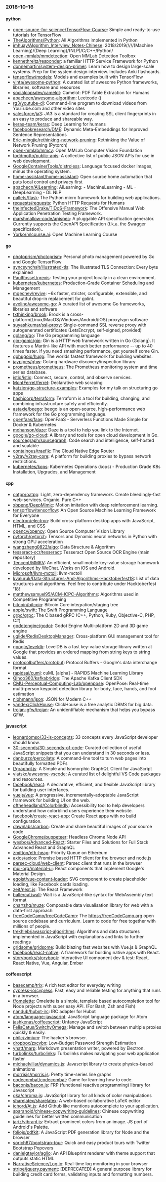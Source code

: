 ### 2018-10-16

#### python
* [open-source-for-science/TensorFlow-Course](https://github.com/open-source-for-science/TensorFlow-Course): Simple and ready-to-use tutorials for TensorFlow
* [TheAlgorithms/Python](https://github.com/TheAlgorithms/Python): All Algorithms implemented in Python
* [imhuay/Algorithm_Interview_Notes-Chinese](https://github.com/imhuay/Algorithm_Interview_Notes-Chinese): 2018/2019/////(Machine Learning)/(Deep Learning)/(NLP)/C/C++/Python/
* [open-mmlab/mmdetection](https://github.com/open-mmlab/mmdetection): Open MMLab Detection Toolbox
* [kennethreitz/responder](https://github.com/kennethreitz/responder): a familiar HTTP Service Framework for Python
* [donnemartin/system-design-primer](https://github.com/donnemartin/system-design-primer): Learn how to design large-scale systems. Prep for the system design interview. Includes Anki flashcards.
* [tensorflow/models](https://github.com/tensorflow/models): Models and examples built with TensorFlow
* [vinta/awesome-python](https://github.com/vinta/awesome-python): A curated list of awesome Python frameworks, libraries, software and resources
* [socialcopsdev/camelot](https://github.com/socialcopsdev/camelot): Camelot: PDF Table Extraction for Humans
* [apachecn/awesome-algorithm](https://github.com/apachecn/awesome-algorithm): Leetcode  () 
* [rg3/youtube-dl](https://github.com/rg3/youtube-dl): Command-line program to download videos from YouTube.com and other video sites
* [salesforce/ja3](https://github.com/salesforce/ja3): JA3 is a standard for creating SSL client fingerprints in an easy to produce and shareable way.
* [keras-team/keras](https://github.com/keras-team/keras): Deep Learning for humans
* [facebookresearch/DME](https://github.com/facebookresearch/DME): Dynamic Meta-Embeddings for Improved Sentence Representations
* [Eric-mingjie/rethinking-network-pruning](https://github.com/Eric-mingjie/rethinking-network-pruning): Rethinking the Value of Network Pruning (Pytorch)
* [open-mmlab/mmcv](https://github.com/open-mmlab/mmcv): Open MMLab Computer Vision Foundation
* [toddmotto/public-apis](https://github.com/toddmotto/public-apis): A collective list of public JSON APIs for use in web development.
* [GoogleContainerTools/distroless](https://github.com/GoogleContainerTools/distroless):  Language focused docker images, minus the operating system.
* [home-assistant/home-assistant](https://github.com/home-assistant/home-assistant):  Open source home automation that puts local control and privacy first
* [apachecn/AiLearning](https://github.com/apachecn/AiLearning): AiLearning:  - MachineLearning - ML - DeepLearning - DL NLP
* [pallets/flask](https://github.com/pallets/flask): The Python micro framework for building web applications.
* [requests/requests](https://github.com/requests/requests): Python HTTP Requests for Humans 
* [theInfectedDrake/TIDoS-Framework](https://github.com/theInfectedDrake/TIDoS-Framework): The Offensive Manual Web Application Penetration Testing Framework.
* [marshmallow-code/apispec](https://github.com/marshmallow-code/apispec): A pluggable API specification generator. Currently supports the OpenAPI Specification (f.k.a. the Swagger specification)..
* [Yorko/mlcourse.ai](https://github.com/Yorko/mlcourse.ai): Open Machine Learning Course

#### go
* [photoprism/photoprism](https://github.com/photoprism/photoprism): Personal photo management powered by Go and Google TensorFlow
* [syncsynchalt/illustrated-tls](https://github.com/syncsynchalt/illustrated-tls): The Illustrated TLS Connection: Every byte explained
* [PaulRosset/previs](https://github.com/PaulRosset/previs):  Testing your project locally in a clean environment.
* [kubernetes/kubernetes](https://github.com/kubernetes/kubernetes): Production-Grade Container Scheduling and Management
* [mgechev/revive](https://github.com/mgechev/revive):  ~6x faster, stricter, configurable, extensible, and beautiful drop-in replacement for golint.
* [avelino/awesome-go](https://github.com/avelino/awesome-go): A curated list of awesome Go frameworks, libraries and software
* [txthinking/brook](https://github.com/txthinking/brook): Brook is a cross-platform(Linux/MacOS/Windows/Android/iOS) proxy/vpn software
* [suyashkumar/ssl-proxy](https://github.com/suyashkumar/ssl-proxy): Single-command SSL reverse proxy with autogenerated certificates (LetsEncrypt, self-signed, provided)
* [golang/go](https://github.com/golang/go): The Go programming language
* [gin-gonic/gin](https://github.com/gin-gonic/gin): Gin is a HTTP web framework written in Go (Golang). It features a Martini-like API with much better performance -- up to 40 times faster. If you need smashing performance, get yourself some Gin.
* [gohugoio/hugo](https://github.com/gohugoio/hugo): The worlds fastest framework for building websites.
* [jaypipes/ghw](https://github.com/jaypipes/ghw): Golang hardware discovery/inspection library
* [prometheus/prometheus](https://github.com/prometheus/prometheus): The Prometheus monitoring system and time series database.
* [istio/istio](https://github.com/istio/istio): Connect, secure, control, and observe services.
* [MontFerret/ferret](https://github.com/MontFerret/ferret): Declarative web scraping
* [katzien/go-structure-examples](https://github.com/katzien/go-structure-examples): Examples for my talk on structuring go apps
* [hashicorp/terraform](https://github.com/hashicorp/terraform): Terraform is a tool for building, changing, and combining infrastructure safely and efficiently.
* [astaxie/beego](https://github.com/astaxie/beego): beego is an open-source, high-performance web framework for the Go programming language.
* [openfaas/faas](https://github.com/openfaas/faas): OpenFaaS - Serverless Functions Made Simple for Docker & Kubernetes
* [mohanson/daze](https://github.com/mohanson/daze): Daze is a tool to help you link to the Internet.
* [google/go-cloud](https://github.com/google/go-cloud): A library and tools for open cloud development in Go.
* [sourcegraph/sourcegraph](https://github.com/sourcegraph/sourcegraph): Code search and intelligence, self-hosted and scalable
* [containous/traefik](https://github.com/containous/traefik): The Cloud Native Edge Router
* [v2ray/v2ray-core](https://github.com/v2ray/v2ray-core): A platform for building proxies to bypass network restrictions.
* [kubernetes/kops](https://github.com/kubernetes/kops): Kubernetes Operations (kops) - Production Grade K8s Installation, Upgrades, and Management

#### cpp
* [oatpp/oatpp](https://github.com/oatpp/oatpp): Light, zero-dependency framework. Create bleedingly-fast web-services. Organic. Pure C++
* [xbpeng/DeepMimic](https://github.com/xbpeng/DeepMimic): Motion imitation with deep reinforcement learning.
* [tensorflow/tensorflow](https://github.com/tensorflow/tensorflow): An Open Source Machine Learning Framework for Everyone
* [electron/electron](https://github.com/electron/electron): Build cross-platform desktop apps with JavaScript, HTML, and CSS
* [opencv/opencv](https://github.com/opencv/opencv): Open Source Computer Vision Library
* [pytorch/pytorch](https://github.com/pytorch/pytorch): Tensors and Dynamic neural networks in Python with strong GPU acceleration
* [wangzheng0822/algo](https://github.com/wangzheng0822/algo): Data Structure & Algorithm
* [tesseract-ocr/tesseract](https://github.com/tesseract-ocr/tesseract): Tesseract Open Source OCR Engine (main repository)
* [Tencent/MMKV](https://github.com/Tencent/MMKV): An efficient, small mobile key-value storage framework developed by WeChat. Works on iOS and Android.
* [Microsoft/llvm-mctoll](https://github.com/Microsoft/llvm-mctoll): llvm-mctoll
* [kvaluruk/Data-Structures-And-Algorithms-Hacktoberfest18](https://github.com/kvaluruk/Data-Structures-And-Algorithms-Hacktoberfest18): List of data structures and algorithms. Feel free to contribute under Hacktoberfest '18!
* [matthewsamuel95/ACM-ICPC-Algorithms](https://github.com/matthewsamuel95/ACM-ICPC-Algorithms): Algorithms used in Competitive Programming
* [bitcoin/bitcoin](https://github.com/bitcoin/bitcoin): Bitcoin Core integration/staging tree
* [apple/swift](https://github.com/apple/swift): The Swift Programming Language
* [grpc/grpc](https://github.com/grpc/grpc): The C based gRPC (C++, Python, Ruby, Objective-C, PHP, C#)
* [godotengine/godot](https://github.com/godotengine/godot): Godot Engine  Multi-platform 2D and 3D game engine
* [uglide/RedisDesktopManager](https://github.com/uglide/RedisDesktopManager):  Cross-platform GUI management tool for Redis
* [google/leveldb](https://github.com/google/leveldb): LevelDB is a fast key-value storage library written at Google that provides an ordered mapping from string keys to string values.
* [protocolbuffers/protobuf](https://github.com/protocolbuffers/protobuf): Protocol Buffers - Google's data interchange format
* [rapidsai/cuml](https://github.com/rapidsai/cuml): cuML [alpha] - RAPIDS Machine Learning Library
* [Qihoo360/kafkabridge](https://github.com/Qihoo360/kafkabridge): The Apache Kafka Client SDK
* [CMU-Perceptual-Computing-Lab/openpose](https://github.com/CMU-Perceptual-Computing-Lab/openpose): OpenPose: Real-time multi-person keypoint detection library for body, face, hands, and foot estimation
* [nlohmann/json](https://github.com/nlohmann/json): JSON for Modern C++
* [yandex/ClickHouse](https://github.com/yandex/ClickHouse): ClickHouse is a free analytic DBMS for big data.
* [trojan-gfw/trojan](https://github.com/trojan-gfw/trojan): An unidentifiable mechanism that helps you bypass GFW.

#### javascript
* [leonardomso/33-js-concepts](https://github.com/leonardomso/33-js-concepts):  33 concepts every JavaScript developer should know.
* [30-seconds/30-seconds-of-code](https://github.com/30-seconds/30-seconds-of-code): Curated collection of useful JavaScript snippets that you can understand in 30 seconds or less.
* [danburzo/percollate](https://github.com/danburzo/percollate):    A command-line tool to turn web pages into beautifully formatted PDFs
* [f/graphql.js](https://github.com/f/graphql.js): A Simple and Isomorphic GraphQL Client for JavaScript
* [viatsko/awesome-vscode](https://github.com/viatsko/awesome-vscode):  A curated list of delightful VS Code packages and resources.
* [facebook/react](https://github.com/facebook/react): A declarative, efficient, and flexible JavaScript library for building user interfaces.
* [vuejs/vue](https://github.com/vuejs/vue):  A progressive, incrementally-adoptable JavaScript framework for building UI on the web.
* [oftheheadland/Colorblindly](https://github.com/oftheheadland/Colorblindly): Accessibility tool to help developers understand how colorblind users experience their website.
* [facebook/create-react-app](https://github.com/facebook/create-react-app): Create React apps with no build configuration.
* [dawnlabs/carbon](https://github.com/dawnlabs/carbon):  Create and share beautiful images of your source code
* [GoogleChrome/puppeteer](https://github.com/GoogleChrome/puppeteer): Headless Chrome Node API
* [wesbos/Advanced-React](https://github.com/wesbos/Advanced-React): Starter Files and Solutions for Full Stack Advanced React and GraphQL
* [zmitton/eth-heap](https://github.com/zmitton/eth-heap): Priority Queue on Ethereum
* [axios/axios](https://github.com/axios/axios): Promise based HTTP client for the browser and node.js
* [parsec-cloud/web-client](https://github.com/parsec-cloud/web-client): Parsec client that runs in the browser
* [mui-org/material-ui](https://github.com/mui-org/material-ui): React components that implement Google's Material Design.
* [egoist/vue-content-loader](https://github.com/egoist/vue-content-loader): SVG component to create placeholder loading, like Facebook cards loading.
* [zeit/next.js](https://github.com/zeit/next.js): The React Framework
* [ballercat/walt](https://github.com/ballercat/walt):  Walt is a JavaScript-like syntax for WebAssembly text format 
* [chartshq/muze](https://github.com/chartshq/muze): Composable data visualisation library for web with a data-first approach
* [freeCodeCamp/freeCodeCamp](https://github.com/freeCodeCamp/freeCodeCamp): The https://freeCodeCamp.org open source codebase and curriculum. Learn to code for free together with millions of people.
* [trekhleb/javascript-algorithms](https://github.com/trekhleb/javascript-algorithms):  Algorithms and data structures implemented in JavaScript with explanations and links to further readings
* [gridsome/gridsome](https://github.com/gridsome/gridsome):  Build blazing fast websites with Vue.js & GraphQL
* [facebook/react-native](https://github.com/facebook/react-native): A framework for building native apps with React.
* [storybooks/storybook](https://github.com/storybooks/storybook): Interactive UI component dev & test: React, React Native, Vue, Angular, Ember

#### coffeescript
* [basecamp/trix](https://github.com/basecamp/trix): A rich text editor for everyday writing
* [cypress-io/cypress](https://github.com/cypress-io/cypress): Fast, easy and reliable testing for anything that runs in a browser.
* [f/omelette](https://github.com/f/omelette): Omelette is a simple, template based autocompletion tool for Node projects with super easy API. (For Bash, Zsh and Fish)
* [nandub/hubot-irc](https://github.com/nandub/hubot-irc): IRC adapter for Hubot
* [atom/language-javascript](https://github.com/atom/language-javascript): JavaScript language package for Atom
* [jashkenas/coffeescript](https://github.com/jashkenas/coffeescript): Unfancy JavaScript
* [FelisCatus/SwitchyOmega](https://github.com/FelisCatus/SwitchyOmega): Manage and switch between multiple proxies quickly & easily.
* [philc/vimium](https://github.com/philc/vimium): The hacker's browser.
* [dropbox/zxcvbn](https://github.com/dropbox/zxcvbn): Low-Budget Password Strength Estimation
* [yhatt/marp](https://github.com/yhatt/marp): Markdown presentation writer, powered by Electron.
* [turbolinks/turbolinks](https://github.com/turbolinks/turbolinks): Turbolinks makes navigating your web application faster
* [michaelvillar/dynamics.js](https://github.com/michaelvillar/dynamics.js): Javascript library to create physics-based animations
* [morrisjs/morris.js](https://github.com/morrisjs/morris.js): Pretty time-series line graphs
* [codecombat/codecombat](https://github.com/codecombat/codecombat): Game for learning how to code.
* [baconjs/bacon.js](https://github.com/baconjs/bacon.js): FRP (functional reactive programming) library for Javascript
* [gka/chroma.js](https://github.com/gka/chroma.js): JavaScript library for all kinds of color manipulations
* [sharelatex/sharelatex](https://github.com/sharelatex/sharelatex): A web-based collaborative LaTeX editor
* [ichord/At.js](https://github.com/ichord/At.js): Add Github like mentions autocomplete to your application.
* [sparanoid/chinese-copywriting-guidelines](https://github.com/sparanoid/chinese-copywriting-guidelines): Chinese copywriting guidelines for better written communication
* [jariz/vibrant.js](https://github.com/jariz/vibrant.js): Extract prominent colors from an image. JS port of Android's Palette.
* [foliojs/pdfkit](https://github.com/foliojs/pdfkit): A JavaScript PDF generation library for Node and the browser
* [sorich87/bootstrap-tour](https://github.com/sorich87/bootstrap-tour): Quick and easy product tours with Twitter Bootstrap Popovers
* [danielgtaylor/aglio](https://github.com/danielgtaylor/aglio): An API Blueprint renderer with theme support that outputs static HTML
* [NarrativeScience/Log.io](https://github.com/NarrativeScience/Log.io): Real-time log monitoring in your browser
* [stripe/jquery.payment](https://github.com/stripe/jquery.payment): [DEPRECATED] A general purpose library for building credit card forms, validating inputs and formatting numbers.
